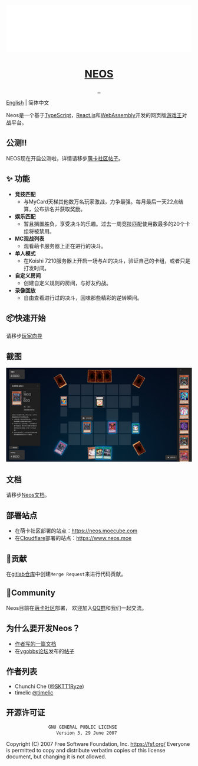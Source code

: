<p align="center">
  <a href="https://neos.moecube.com">
     <img src="./neos-assets/neos-logo.svg" height="128">
    <h1 align="center">NEOS</h1>
  </a>
</p>


<p align="center">
  <a aria-label="Language" href="https://www.typescriptlang.org/">
    <img alt="" src="https://img.shields.io/github/languages/top/DarkNeos/neos-ts?style=for-the-badge">
  </a>
  <a aria-label="React" href="https://reactjs.org/">
    <img alt="" src="https://img.shields.io/badge/react.js-%5E18.2.0-yellow?style=for-the-badge&logo=react">
  </a>
  <a aria-label="License" href="https://github.com/DarkNeos/neos-ts/blob/main/LICENSE">
    <img alt="" src="https://img.shields.io/github/license/DarkNeos/neos-ts?color=&style=for-the-badge">
  </a>
</p>

[English](./README.md) | 简体中文

Neos是一个基于[TypeScript](https://www.typescriptlang.org/)，[React.js](https://reactjs.org/)和[WebAssembly](https://webassembly.org/)开发的网页版[游戏王](https://www.yugioh-card-cn.com/)对战平台。

## 公测!!
NEOS现在开启公测啦，详情请移步[萌卡社区帖子](https://ygobbs.com/t/447323)。

## ✨ 功能

- **竞技匹配**
  - 与MyCard天梯其他数万名玩家激战，力争最强。每月最后一天22点结算，公布排名并获取奖励。
- **娱乐匹配**
  - 暂且搁置胜负，享受决斗的乐趣。过去一周竞技匹配使用数最多的20个卡组将被禁用。
- **MC观战列表**
  - 观看萌卡服务器上正在进行的决斗。
- **单人模式**
  - 在Koishi 7210服务器上开启一场与AI的决斗，验证自己的卡组，或者只是打发时间。
- **自定义房间**
  - 创建自定义规则的房间，与好友约战。
- **录像回放**
  - 自由查看进行过的决斗，回味那些精彩的逆转瞬间。

## 📦快速开始
请移步[玩家向导](https://doc.neos.moe/docs/category/%E7%8E%A9%E5%AE%B6%E6%8C%87%E5%8D%97)

## 截图
<p align="center">
  <img alt="" src="./screenshots/duel.png" width="512">
</p>

## 文档
请移步[Neos文档](https://doc.neos.moe)。

## 部署站点
* 在萌卡社区部署的站点：https://neos.moecube.com
* 在[Cloudflare](https://www.cloudflare.com/)部署的站点：https://www.neos.moe

## 🤝贡献
在[gitlab仓库](https://code.mycard.moe/mycard/Neos)中创建`Merge Request`来进行代码贡献。

## 🔗Community
Neos目前在[萌卡社区](https://mycard.moe/)部署， 欢迎加入[QQ群](https://github.com/DarkNeos/ygopro-doc/blob/main/assets/ygo_qq.png)和我们一起交流。

## 为什么要开发Neos？
- [作者写的一篇文档](./docs/release-2023_02_19_CN.md)
- 在[ygobbs论坛](https://ygobbs.com/)发布的[帖子](https://ygobbs.com/t/ygopro%E7%BD%91%E9%A1%B5%E7%89%88%E5%BC%80%E5%8F%91%E8%BF%9B%E5%B1%95/403397)

## 作者列表
- Chunchi Che ([@SKTT1Ryze](https://github.com/SKTT1Ryze))
- timelic [@timelic](https://github.com/timelic)

## 开源许可证
                    GNU GENERAL PUBLIC LICENSE
                       Version 3, 29 June 2007

 Copyright (C) 2007 Free Software Foundation, Inc. <https://fsf.org/>
 Everyone is permitted to copy and distribute verbatim copies
 of this license document, but changing it is not allowed.
